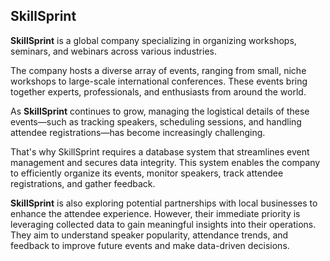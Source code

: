 ## SkillSprint



**SkillSprint** is a global company specializing in organizing workshops, seminars, and webinars across various industries.

The company hosts a diverse array of events, ranging from small, niche workshops to large-scale international conferences. These events bring together experts, professionals, and enthusiasts from around the world.

As **SkillSprint** continues to grow, managing the logistical details of these events—such as tracking speakers, scheduling sessions, and handling attendee registrations—has become increasingly challenging.

That's why SkillSprint requires a database system that streamlines event management and secures data integrity. This system enables the company to efficiently organize its events, monitor speakers, track attendee registrations, and gather feedback.

**SkillSprint** is also exploring potential partnerships with local businesses to enhance the attendee experience. However, their immediate priority is leveraging collected data to gain meaningful insights into their operations. They aim to understand speaker popularity, attendance trends, and feedback to improve future events and make data-driven decisions.
